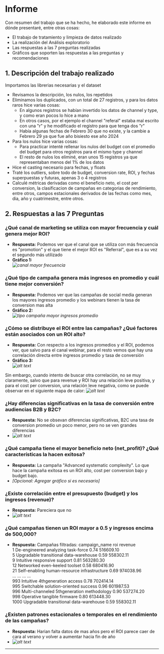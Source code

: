 # Informe
Con resumen del trabajo que se ha hecho, he elaborado este informe en dónde presentaré, entre otras cosas:
- El trabajo de tratamiento y limpieza de datos realizado
- La realización del Análisis exploratorio
- Las respuestas a las 7 preguntas realizadas
- Gráficos que soporten las respuestas a las preguntas y recomendaciones

## 1. Descripción del trabajo realizado

Importamos las librerias necesarias y el dataset
- Revisamos la descripción, los nulos, los repetidos
- Eliminamos los duplicados, con un total de 27 registros, y para los datos raros hice varias cosas:
  - En algunos registros se habían invertido los datos de channel y type, y como eran pocos lo hice a mano
  - En otros casos, por el ejemplo el channel "referal" estaba mal escrito con una "r"  y he modificado el registro para que tenga dos "r"
  - Había algunas fechas de Febrero 30 que no existe, y la cambie a Febrero 29 ya que fue año bisiesto ese año 2024
- Para los nulos hice varias cosas:
  - Para practicar intenté rellenar los nulos del budget con el promedio del budget para otros registros para el mismo type y channel
  - El resto de nulos los eliminé, eran unos 15 registros ya que representaban menos del 1% de los datos 
- Hice el casting necesario para fechas, y floats
- Traté los outliers, sobre todo de budget, conversion rate, ROI, y fechas superpuestas y futuras, apenas 3 o 4 registros
- Calculé métricas derivadas como el beneficio neto, el cost per conversion, la clasificacion de campañas en categorias de rendimiento, entre otros, campos estacionales derivados de las fechas como mes, dia, año y cuatrimestre, entre otros.

## 2. Respuestas a las 7 Preguntas

### ¿Qué canal de marketing se utiliza con mayor frecuencia y cuál genera mejor ROI?
- **Respuesta:** Podemos ver que el canal que se utiliza con más frecuencia es "promotion" y el que tiene el mejor ROI es "Referral", que es a su vez el segundo más utilizado
- **Gráfico 1:**  
    _![canal mayor frecuencia](image.png)_

### ¿Qué tipo de campaña genera más ingresos en promedio y cuál tiene mejor conversión?
- **Respuesta:** Podemos ver que las campañas de social media generan los mayores ingresos promedio y los webinars tienen la tasa de conversion mas alta
- **Gráfico 2:**  
    _![tipo campaña mayor ingresos promedio](image-1.png)_

### ¿Cómo se distribuye el ROI entre las campañas? ¿Qué factores están asociados con un ROI alto?
- **Respuesta:** Con respecto a los ingresos promedios y el ROI, podemos ver, que salvo para el canal webinar, para el resto vemos que hay una correlación directa entre ingresos promedio y tasa de conversión
- **Gráfico 3:**  
    _![alt text](image-3.png)_

Sin embargo, cuando intento de buscar otra correlación, no se muy claramente, salvo que para revenue y ROI hay una relación leve positiva, y para el cost per conversion, una relación leve negativa, como se puede observar en el siguiente mapa de calor:
   _![alt text](image-2.png)_

### ¿Hay diferencias significativas en la tasa de conversión entre audiencias B2B y B2C?
- **Respuesta:** No se obsevan diferencias significativas, B2C una tasa de conversion promedio un poco menor, pero no se ven grandes diferencias
- _![alt text](image-4.png)_

### ¿Qué campaña tiene el mayor beneficio neto (net_profit)? ¿Qué características la hacen exitosa?
- **Respuesta:** La campaña "Advanced systematic complexity". Lo que hace la campaña exitosa es un ROI alto, cost per conversion bajo y budget bajo.
- _[Opcional: Agregar gráfico si es necesario]_

### ¿Existe correlación entre el presupuesto (budget) y los ingresos (revenue)?
- **Respuesta:** Pareciera que no
- _![alt text](image-5.png)_

### ¿Qué campañas tienen un ROI mayor a 0.5 y ingresos encima de 500,000?
- **Respuesta:**
Campañas filtradas:
                                    campaign_name   roi    revenue  \
1              De-engineered analyzing task-force  0.74  516609.10   
5          Upgradable transitional data-warehouse  0.59  558302.11   
9                    Intuitive responsive support  0.81  563280.30   
12                  Networked even-keeled toolset  0.58  680416.90   
21    Self-enabling human-resource infrastructure  0.69  974038.96   
...                                           ...   ...        ...   
993                Intuitive 4thgeneration access  0.78  702414.14   
995          Switchable solution-oriented success  0.96  601987.53   
996     Multi-channeled 5thgeneration methodology  0.90  537274.20   
998                   Operative tangible firmware  0.80  613448.30   
1000       Upgradable transitional data-warehouse  0.59  558302.11   


### ¿Existen patrones estacionales o temporales en el rendimiento de las campañas?
- **Respuesta:** Harian falta datos de mas años pero el ROI parece caer de cara al verano y volver a aumentar hacia fin de año
- _![alt text](image-6.png)_

---

